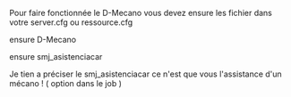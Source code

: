 Pour faire fonctionnée le D-Mecano vous devez ensure les fichier dans votre server.cfg ou ressource.cfg


ensure D-Mecano


ensure smj_asistenciacar


Je tien a préciser le smj_asistenciacar ce n'est que vous l'assistance d'un mécano ! ( option dans le job )
